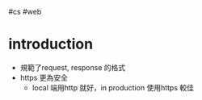 #cs #web

# introduction
- 規範了request, response 的格式
- https 更為安全
	- local 端用http 就好，in production 使用https 較佳